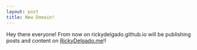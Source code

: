 ```yaml
---
layout: post
title: New Domain!
---
```


Hey there everyone! From now on rickydelgado.github.io will be publishing posts and content on 
[RickyDelgado.me](RickyDelgado.me)!!
